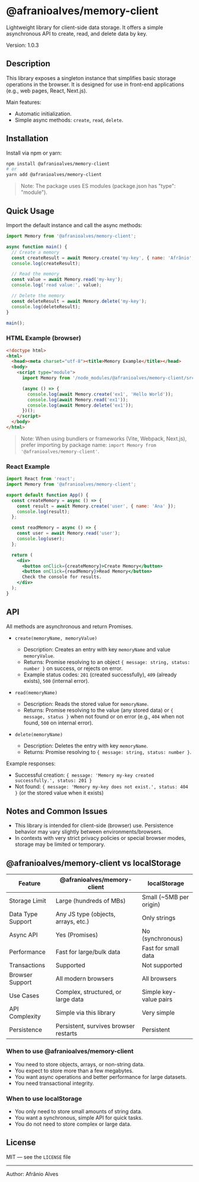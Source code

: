 # @afranioalves/memory-client

Lightweight library for client-side data storage. It offers a simple asynchronous API to create, read, and delete data by key.

Version: 1.0.3

## Description

This library exposes a singleton instance that simplifies basic storage operations in the browser. It is designed for use in front-end applications (e.g., web pages, React, Next.js).

Main features:

- Automatic initialization.
- Simple async methods: `create`, `read`, `delete`.

## Installation

Install via npm or yarn:

```bash
npm install @afranioalves/memory-client
# or
yarn add @afranioalves/memory-client
```

> Note: The package uses ES modules (package.json has "type": "module").

## Quick Usage

Import the default instance and call the async methods:

```javascript
import Memory from '@afranioalves/memory-client';

async function main() {
  // Create a memory
  const createResult = await Memory.create('my-key', { name: 'Afrânio', age: 18 });
  console.log(createResult);

  // Read the memory
  const value = await Memory.read('my-key');
  console.log('read value:', value);

  // Delete the memory
  const deleteResult = await Memory.delete('my-key');
  console.log(deleteResult);
}

main();
```

### HTML Example (browser)

```html
<!doctype html>
<html>
  <head><meta charset="utf-8"><title>Memory Example</title></head>
  <body>
    <script type="module">
      import Memory from '/node_modules/@afranioalves/memory-client/src/index.js';

      (async () => {
        console.log(await Memory.create('ex1', 'Hello World'));
        console.log(await Memory.read('ex1'));
        console.log(await Memory.delete('ex1'));
      })();
    </script>
  </body>
</html>
```

> Note: When using bundlers or frameworks (Vite, Webpack, Next.js), prefer importing by package name: `import Memory from '@afranioalves/memory-client'`.

### React Example

```jsx
import React from 'react';
import Memory from '@afranioalves/memory-client';

export default function App() {
  const createMemory = async () => {
    const result = await Memory.create('user', { name: 'Ana' });
    console.log(result);
  };

  const readMemory = async () => {
    const user = await Memory.read('user');
    console.log(user);
  };

  return (
    <div>
      <button onClick={createMemory}>Create Memory</button>
      <button onClick={readMemory}>Read Memory</button>
      Check the console for results.
    </div>
  );
}
```

## API

All methods are asynchronous and return Promises.

- `create(memoryName, memoryValue)`
  - Description: Creates an entry with key `memoryName` and value `memoryValue`.
  - Returns: Promise resolving to an object `{ message: string, status: number }` on success, or rejects on error.
  - Example status codes: `201` (created successfully), `409` (already exists), `500` (internal error).

- `read(memoryName)`
  - Description: Reads the stored value for `memoryName`.
  - Returns: Promise resolving to the value (any stored data) or `{ message, status }` when not found or on error (e.g., `404` when not found, `500` on internal error).

- `delete(memoryName)`
  - Description: Deletes the entry with key `memoryName`.
  - Returns: Promise resolving to `{ message: string, status: number }`.

Example responses:

- Successful creation: `{ message: 'Memory my-key created successfully.', status: 201 }`
- Not found: `{ message: 'Memory my-key does not exist.', status: 404 }` (or the stored value when it exists)

## Notes and Common Issues

- This library is intended for client-side (browser) use. Persistence behavior may vary slightly between environments/browsers.
- In contexts with very strict privacy policies or special browser modes, storage may be limited or temporary.


## @afranioalves/memory-client vs localStorage

| Feature                | @afranioalves/memory-client  | localStorage           |
|------------------------|-----------------------------------------|------------------------|
| Storage Limit          | Large (hundreds of MBs)                 | Small (~5MB per origin)|
| Data Type Support      | Any JS type (objects, arrays, etc.)     | Only strings           |
| Async API              | Yes (Promises)                          | No (synchronous)       |
| Performance            | Fast for large/bulk data                | Fast for small data    |
| Transactions          | Supported                               | Not supported          |
| Browser Support        | All modern browsers                     | All browsers           |
| Use Cases              | Complex, structured, or large data      | Simple key-value pairs |
| API Complexity         | Simple via this library                 | Very simple            |
| Persistence            | Persistent, survives browser restarts   | Persistent             |

### When to use @afranioalves/memory-client
- You need to store objects, arrays, or non-string data.
- You expect to store more than a few megabytes.
- You want async operations and better performance for large datasets.
- You need transactional integrity.

### When to use localStorage
- You only need to store small amounts of string data.
- You want a synchronous, simple API for quick tasks.
- You do not need to store complex or large data.

## License

MIT — see the `LICENSE` file

---

Author: Afrânio Alves